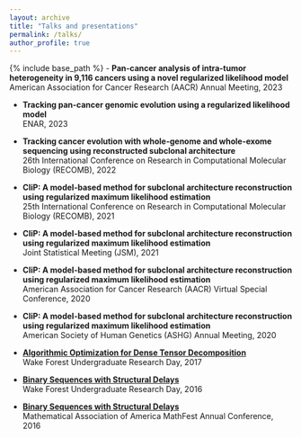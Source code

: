 ```yaml
---
layout: archive
title: "Talks and presentations"
permalink: /talks/
author_profile: true
---
```


{% include base_path %} - **Pan-cancer analysis of intra-tumor heterogeneity in 9,116 cancers using a novel regularized likelihood model**\
American Association for Cancer Research (AACR) Annual Meeting, 2023

-   **Tracking pan-cancer genomic evolution using a regularized likelihood model**\
    ENAR, 2023

-   **Tracking cancer evolution with whole-genome and whole-exome sequencing using reconstructed subclonal architecture**\
    26th International Conference on Research in Computational Molecular Biology (RECOMB), 2022

-   **CliP: A model-based method for subclonal architecture reconstruction using regularized maximum likelihood estimation**\
    25th International Conference on Research in Computational Molecular Biology (RECOMB), 2021

-   **CliP: A model-based method for subclonal architecture reconstruction using regularized maximum likelihood estimation**\
    Joint Statistical Meeting (JSM), 2021

-   **CliP: A model-based method for subclonal architecture reconstruction using regularized maximum likelihood estimation**\
    American Association for Cancer Research (AACR) Virtual Special Conference, 2020

-   **CliP: A model-based method for subclonal architecture reconstruction using regularized maximum likelihood estimation**\
    American Society of Human Genetics (ASHG) Annual Meeting, 2020

-   [**Algorithmic Optimization for Dense Tensor Decomposition**](https://github.com/yujie-jiang/Presentation/blob/master/Algorithmic_Optimization_for_Dense_Tensor_Decomposition.pdf)\
    Wake Forest Undergraduate Research Day, 2017

-   [**Binary Sequences with Structural Delays**](https://github.com/yujie-jiang/Presentation/blob/master/Binary_Sequence_with_Structural_Delays.pdf)\
    Wake Forest Undergraduate Research Day, 2016

-   [**Binary Sequences with Structural Delays**](https://github.com/yujie-jiang/Presentation/blob/master/Binary_Sequence_Slide.pdf)\
    Mathematical Association of America MathFest Annual Conference, 2016
